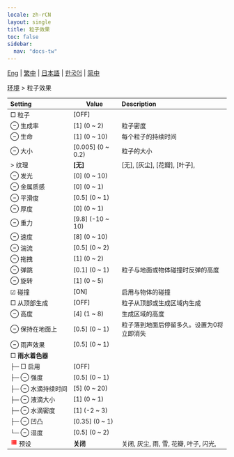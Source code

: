 ```yaml
---
locale: zh-rCN
layout: single
title: 粒子效果
toc: false
sidebar:
  nav: "docs-tw"
---
```

[Eng](/dancexr/menu/2025.4/scene/particles) | [繁中](/tw/dancexr/menu/2025.4/scene/particles) | [日本語](/jp/dancexr/menu/2025.4/scene/particles) | [한국어](/kr/dancexr/menu/2025.4/scene/particles) | [简中](/zh/dancexr/menu/2025.4/scene/particles)

[环境](../menu#环境) > 粒子效果



| Setting | Value | Description |
| :--- | --- | :--- |
|<nobr> □ 粒子</nobr>| [OFF] | 
|<nobr> ⊖ 生成率</nobr>| [1] (0 ~ 2) | 粒子密度
|<nobr> ⊖ 生命</nobr>| [1] (0 ~ 10) | 每个粒子的持续时间
|<nobr> ⊖ 大小</nobr>| [0.005] (0 ~ 0.2) | 粒子的大小
|<nobr> > 纹理</nobr>| **[无]** | [无], [灰尘], [花瓣], [叶子],  |
|<nobr> ⊖ 发光</nobr>| [0] (0 ~ 10) | 
|<nobr> ⊖ 金属质感</nobr>| [0] (0 ~ 1) | 
|<nobr> ⊖ 平滑度</nobr>| [0.5] (0 ~ 1) | 
|<nobr> ⊖ 厚度</nobr>| [0] (0 ~ 1) | 
|<nobr> ⊖ 重力</nobr>| [9.8] (-10 ~ 10) | 
|<nobr> ⊖ 速度</nobr>| [8] (0 ~ 10) | 
|<nobr> ⊖ 湍流</nobr>| [0.5] (0 ~ 2) | 
|<nobr> ⊖ 拖拽</nobr>| [1] (0 ~ 2) | 
|<nobr> ⊖ 弹跳</nobr>| [0.1] (0 ~ 1) | 粒子与地面或物体碰撞时反弹的高度
|<nobr> ⊖ 旋转</nobr>| [1] (0 ~ 5) | 
|<nobr> ☑ 碰撞</nobr>| [ON] | 启用与物体的碰撞
|<nobr> □ 从顶部生成</nobr>| [OFF] | 粒子从顶部或生成区域内生成
|<nobr> ⊖ 高度</nobr>| [4] (1 ~ 8) | 生成区域的高度
|<nobr> ⊖ 保持在地面上</nobr>| [0.5] (0 ~ 1) | 粒子落到地面后停留多久。设置为0将立即消失
|<nobr> ⊖ 雨声效果</nobr>| [0.5] (0 ~ 1) | 
|<nobr> □ <b>雨水着色器</b></nobr>| | 
|<nobr>├─ □ 启用</nobr>| [OFF] | 
|<nobr>├─ ⊖ 强度</nobr>| [0.5] (0 ~ 1) | 
|<nobr>├─ ⊖ 水滴持续时间</nobr>| [5] (0 ~ 20) | 
|<nobr>├─ ⊖ 液滴大小</nobr>| [1] (0 ~ 1) | 
|<nobr>├─ ⊖ 水滴密度</nobr>| [1] (-2 ~ 3) | 
|<nobr>├─ ⊖ 凹凸</nobr>| [0.35] (0 ~ 1) | 
|<nobr>└─ ⊖ 湿度</nobr>| [0.5] (0 ~ 2) | 
|<nobr><img src="/images/icon/ic_list.png" alt="list icon"/> 预设</nobr>| **关闭** | 关闭, 灰尘, 雨, 雪, 花瓣, 叶子, 闪光,  |
